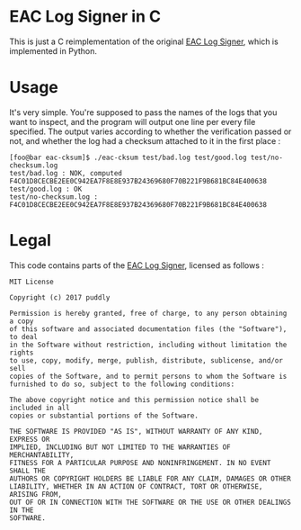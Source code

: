 # EAC Log Signer in C

This is just a C reimplementation of the original [EAC Log Signer](https://github.com/puddly/eac_logsigner), which is
implemented in Python.

# Usage
It's very simple. You're supposed to pass the names of the logs that you want to
inspect, and the program will output one line per every file specified. The
output varies according to whether the verification passed or not, and whether
the log had a checksum attached to it in the first place :

```
[foo@bar eac-cksum]$ ./eac-cksum test/bad.log test/good.log test/no-checksum.log
test/bad.log : NOK, computed F4C01D8CECBE2EE0C942EA7F8E8E937B24369680F70B221F9B681BC84E400638
test/good.log : OK
test/no-checksum.log : F4C01D8CECBE2EE0C942EA7F8E8E937B24369680F70B221F9B681BC84E400638
```

# Legal
This code contains parts of the [EAC Log Signer](https://github.com/puddly/eac_logsigner),
licensed as follows :

```
MIT License

Copyright (c) 2017 puddly

Permission is hereby granted, free of charge, to any person obtaining a copy
of this software and associated documentation files (the "Software"), to deal
in the Software without restriction, including without limitation the rights
to use, copy, modify, merge, publish, distribute, sublicense, and/or sell
copies of the Software, and to permit persons to whom the Software is
furnished to do so, subject to the following conditions:

The above copyright notice and this permission notice shall be included in all
copies or substantial portions of the Software.

THE SOFTWARE IS PROVIDED "AS IS", WITHOUT WARRANTY OF ANY KIND, EXPRESS OR
IMPLIED, INCLUDING BUT NOT LIMITED TO THE WARRANTIES OF MERCHANTABILITY,
FITNESS FOR A PARTICULAR PURPOSE AND NONINFRINGEMENT. IN NO EVENT SHALL THE
AUTHORS OR COPYRIGHT HOLDERS BE LIABLE FOR ANY CLAIM, DAMAGES OR OTHER
LIABILITY, WHETHER IN AN ACTION OF CONTRACT, TORT OR OTHERWISE, ARISING FROM,
OUT OF OR IN CONNECTION WITH THE SOFTWARE OR THE USE OR OTHER DEALINGS IN THE
SOFTWARE.
```
